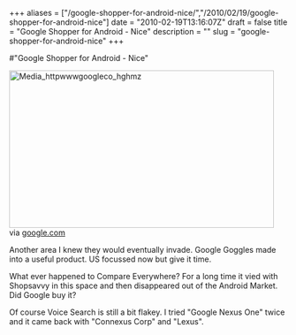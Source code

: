 +++
aliases = ["/google-shopper-for-android-nice/","/2010/02/19/google-shopper-for-android-nice"]
date = "2010-02-19T13:16:07Z"
draft = false
title = "Google Shopper for Android - Nice"
description = ""
slug = "google-shopper-for-android-nice"
+++

#"Google Shopper for Android - Nice"


 <div class="posterous_bookmarklet_entry">
 <div class='p_embed p_image_embed'>
<img alt="Media_httpwwwgoogleco_hghmz" height="285" src="http://getfile5.posterous.com/getfile/files.posterous.com/conoroneill/gEeBEdEitGFDhvAwDiCjczofBmbkrHoFxszxvjruxbtywtdziybEqpntwDAc/media_httpwwwgoogleco_hgHmz.jpg.scaled500.jpg" width="479" />
</div>


<div class="posterous_quote_citation">via <a href="http://www.google.com/mobile/shopper/">google.com</a></div>
 <p>Another area I knew they would eventually invade. Google Goggles made into a useful product. US focussed now but give it time.
</p><p>What ever happened to Compare Everywhere? For a long time it vied with Shopsavvy in this space and then disappeared out of the Android Market. Did Google buy it?
</p><p>Of course Voice Search is still a bit flakey. I tried "Google Nexus One" twice and it came back with "Connexus Corp" and "Lexus".</p></div>
 